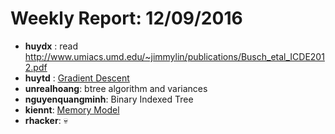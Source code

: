 # Weekly Report: 12/09/2016

- **huydx** : read http://www.umiacs.umd.edu/~jimmylin/publications/Busch_etal_ICDE2012.pdf
- **huytd** : [Gradient Descent](https://github.com/huytd/til/blob/master/machine-learning/gradient-descent.md)
- **unrealhoang**: btree algorithm and variances
- **nguyenquangminh**: Binary Indexed Tree
- **kiennt**: [Memory Model](https://gist.github.com/kiennt/9166e5e379cc4c85b8f56f456a9ab363)
- **rhacker**: 💀
